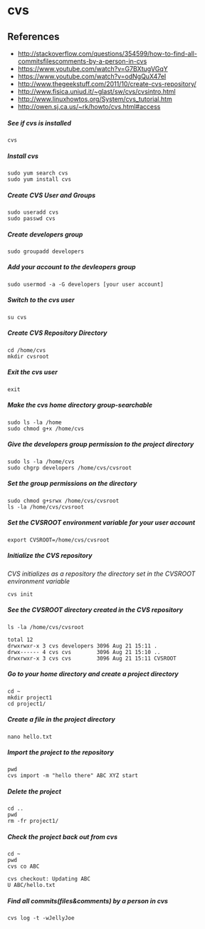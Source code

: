 # cvs

## References
* http://stackoverflow.com/questions/354599/how-to-find-all-commitsfilescomments-by-a-person-in-cvs
* https://www.youtube.com/watch?v=G7BXtugVGqY
* https://www.youtube.com/watch?v=odNgQuX47eI
* http://www.thegeekstuff.com/2011/10/create-cvs-repository/
* http://www.fisica.uniud.it/~glast/sw/cvs/cvsintro.html
* http://www.linuxhowtos.org/System/cvs_tutorial.htm
* http://owen.sj.ca.us/~rk/howto/cvs.html#access

##### See if cvs is installed
```
cvs
```

##### Install cvs
```
sudo yum search cvs
sudo yum install cvs
```

##### Create CVS User and Groups
```
sudo useradd cvs
sudo passwd cvs
```

##### Create developers group
```
sudo groupadd developers
```

##### Add your account to the devleopers group
```
sudo usermod -a -G developers [your user account]
```

##### Switch to the cvs user
```
su cvs
```

##### Create CVS Repository Directory
```
cd /home/cvs
mkdir cvsroot
```

##### Exit the cvs user
```
exit
```

##### Make the cvs home directory group-searchable
```
sudo ls -la /home
sudo chmod g+x /home/cvs
```

##### Give the developers group permission to the project directory
```
sudo ls -la /home/cvs
sudo chgrp developers /home/cvs/cvsroot
```

##### Set the group permissions on the directory
```
sudo chmod g+srwx /home/cvs/cvsroot
ls -la /home/cvs/cvsroot
```

##### Set the CVSROOT environment variable for your user account
```
export CVSROOT=/home/cvs/cvsroot
```

##### Initialize the CVS repository
*CVS initializes as a repository the directory set in the CVSROOT environment variable*
```
cvs init
```

##### See the CVSROOT directory created in the CVS repository
```
ls -la /home/cvs/cvsroot
```
```
total 12
drwxrwxr-x 3 cvs developers 3096 Aug 21 15:11 .
drwx------ 4 cvs cvs        3096 Aug 21 15:10 ..
drwxrwxr-x 3 cvs cvs        3096 Aug 21 15:11 CVSROOT
```

##### Go to your home directory and create a project directory
```
cd ~
mkdir project1
cd project1/
```

##### Create a file in the project directory
```
nano hello.txt
```

##### Import the project to the repository
```
pwd
cvs import -m "hello there" ABC XYZ start
```

##### Delete the project
```
cd ..
pwd
rm -fr project1/
```

##### Check the project back out from cvs
```
cd ~
pwd
cvs co ABC
```
```
cvs checkout: Updating ABC
U ABC/hello.txt
```

##### Find all commits(files&comments) by a person in cvs
```
cvs log -t -wJellyJoe
```
